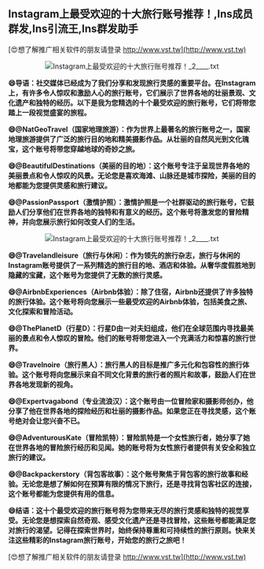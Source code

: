 ## **Instagram上最受欢迎的十大旅行账号推荐！,Ins成员群发,Ins引流王,Ins群发助手**

[😍想了解推广相关软件的朋友请登录 http://www.vst.tw](http://www.vst.tw)

 <center><img src="https://vst.tw/MP4/tuiguang/png/1.png" alt="Instagram上最受欢迎的十大旅行账号推荐！_2____.txt"></center>

**😄导语：社交媒体已经成为了我们分享和发现旅行灵感的重要平台。在Instagram上，有许多令人惊叹和激励人心的旅行账号，它们展示了世界各地的壮丽景观、文化遗产和独特的经历。以下是我为您精选的十个最受欢迎的旅行账号，它们将带您踏上一段视觉盛宴的旅程。**

**😄@NatGeoTravel（国家地理旅游）：作为世界上最著名的旅行账号之一，国家地理旅游提供了广泛的旅行目的地和精美摄影作品。从壮丽的自然风光到文化瑰宝，这个账号将带您穿越地球的奇妙之旅。**

**😄@BeautifulDestinations（美丽的目的地）：这个账号专注于呈现世界各地的美丽景点和令人惊叹的风景。无论您是喜欢海滩、山脉还是城市探险，美丽的目的地都能为您提供灵感和旅行建议。**

**😄@PassionPassport（激情护照）：激情护照是一个社群驱动的旅行账号，它鼓励人们分享他们在世界各地的独特和有意义的经历。这个账号将激发您的冒险精神，并向您展示旅行如何改变人们的生活。**

 <center><img src="https://vst.tw/MP4/tuiguang/png/0.png" alt="Instagram上最受欢迎的十大旅行账号推荐！_2____.txt"></center>

**😄@Travelandleisure（旅行与休闲）：作为领先的旅行杂志，旅行与休闲的Instagram账号提供了一系列精选的旅行目的地、酒店和体验。从奢华度假胜地到隐藏的宝藏，这个账号为您提供了无数的旅行灵感。**

**😄@AirbnbExperiences（Airbnb体验）：除了住宿，Airbnb还提供了许多独特的旅行体验。这个账号将向您展示一些最受欢迎的Airbnb体验，包括美食之旅、文化探索和冒险活动。**

**😄@ThePlanetD（行星D）：行星D由一对夫妇组成，他们在全球范围内寻找最美丽的景点和令人惊叹的冒险。他们的账号将带您进入一个充满活力和惊喜的旅行世界。**

**😄@Travelnoire（旅行黑人）：旅行黑人的目标是推广多元化和包容性的旅行体验。这个账号将向您展示来自不同文化背景的旅行者的照片和故事，鼓励人们在世界各地发现新的视角。**

**😄@Expertvagabond（专业流浪汉）：这个账号由一位冒险家和摄影师创办，他分享了他在世界各地的探险经历和壮丽的摄影作品。如果您正在寻找灵感，这个账号绝对会让您兴奋不已。**

**😄@AdventurousKate（冒险凯特）：冒险凯特是一个女性旅行者，她分享了她在世界各地的冒险旅行经历和见闻。她的账号将为女性旅行者提供有关安全和独立旅行的建议。**

**😄@Backpackerstory（背包客故事）：这个账号聚焦于背包客的旅行故事和经验。无论您是想了解如何在预算有限的情况下旅行，还是寻找背包客社区的连接，这个账号都能为您提供有用的信息。**

**😄结语：这十个最受欢迎的旅行账号将为您带来无尽的旅行灵感和独特的视觉享受。无论您是想探索自然奇观、感受文化遗产还是寻找冒险，这些账号都能满足您对旅行的渴望。记得在探索世界时，始终保持尊重和可持续性的旅行原则。快来关注这些精彩的Instagram旅行账号，开始您的旅行之旅吧！**

[😍想了解推广相关软件的朋友请登录 http://www.vst.tw](http://www.vst.tw)



